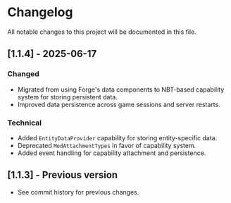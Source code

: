 # Changelog
All notable changes to this project will be documented in this file.

## [1.1.4] - 2025-06-17
### Changed
- Migrated from using Forge's data components to NBT-based capability system for storing persistent data.
- Improved data persistence across game sessions and server restarts.

### Technical
- Added `EntityDataProvider` capability for storing entity-specific data.
- Deprecated `ModAttachmentTypes` in favor of capability system.
- Added event handling for capability attachment and persistence.

## [1.1.3] - Previous version
- See commit history for previous changes.
